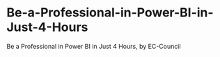 # Be-a-Professional-in-Power-BI-in-Just-4-Hours
Be a Professional in Power BI in Just 4 Hours, by EC-Council
